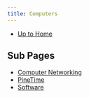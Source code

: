 ```yaml
---
title: Computers
---
```


- [Up to Home](./)

## Sub Pages

- [Computer Networking](computer_networking)
- [PineTime](pinetime)
- [Software](software)
